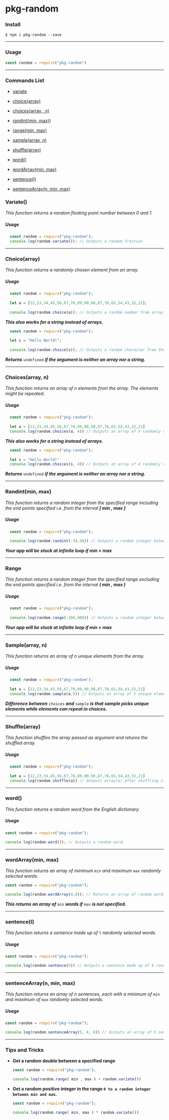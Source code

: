# pkg-random

### Install

```$ npm i pkg-random --save```

------

### Usage

```js
const random = require("pkg-random")
```

------

### Commands List

- [variate](#variate)
- [choice(array)](#choicearray)
- [choices(array , n)](#choicesarray-n)
- [randint(min, max)](#randintmin-max))
- [range(min, max)](#rangemin-max)
- [sample(array, n)](#samplearray-n)
- [shuffle(array)](#shufflearray)

- [word()](#word)
- [wordArray(min, max)](#wordArraymin-max)
- [sentence(l)](#sentencel)
- [sentenceArray(n, min, max)](#sentenceArrayn-min-max)

### Variate()

  *This function returns a random floating point number between 0 and 1.*

##### Usage

```js
  const random = require("pkg-random");
  console.log(random.variate()); // Outputs a random fraction
```

------

### Choice(array)

  *This function returns a randomly chosen element from an array.*

##### Usage

```js
  const random = require("pkg-random");
  
  let a = [12,23,34,45,56,67,78,89,90,98,87,76,65,54,43,32,21];
  
  console.log(random.choice(a)); // Outputs a random number from array(a)
```

  ***This also works for a string instead of arrays.***

```js
  const random = require("pkg-random");
  
  let s = "Hello World!";
  
  console.log(random.choice(s)); // Outputs a random character from the string(s)
```

  ***Returns*** `undefined` ***if the argument is neither an array nor a string.***

------

### Choices(array, n)

  *This function returns an array of n elements from the array. The elements might be repeated.*

##### Usage

```js
  const random = require("pkg-random");
  
  let a = [12,23,34,45,56,67,78,89,90,98,87,76,65,54,43,32,21]
  console.log(random.choices(a, 4)) // Outputs an array of 4 randomly chosen elements from array(a)
```

  ***This also works for a string instead of arrays.***

```js
  const random = require("pkg-random");
  
  let s = "Hello World!"
  console.log(random.choices(s, 4)) // Outputs an array of 4 randomly chosen elements from string(s)
```

  ***Returns*** `undefined` ***if the argument is neither an array nor a string.***

------

### Randint(min, max)

  *This function returns a random integer from the specified range including the end points specified i.e. from the interval **[ min , max ]***

##### Usage

```js
  const random = require("pkg-random");
  
  console.log(random.randint(-34,50)) // Outputs a random integer between -34 and 50
```

  ***Your app will  be stuck at infinite loop if min > max***

------

### Range

  *This function returns a random integer from the specified range excluding the end points specified i.e. from the interval **( min , max )***

##### Usage

```js
  const random = require("pkg-random");
  
  console.log(random.range(-104,908)) // Outputs a random integer between -104 and 908
```

  ***Your app will  be stuck at infinite loop if min > max***

------

### Sample(array, n)

  *This function returns an array of n unique elements from the array.*

##### Usage

```js
  const random = require("pkg-random");
  
  let a = [12,23,34,45,56,67,78,89,90,98,87,76,65,54,43,32,21]
  console.log(random.sample(a,5)) // Outputs an array of 5 unique elements from a
```

  ***Difference between*** `choices` ***and*** `sample` ***is that sample picks unique elements while elements can repeat in choices.***

------

### Shuffle(array)

  *This function shuffles the array passed as argument and returns the shuffled array.*

##### Usage

```js
  const random = require("pkg-random");
  
  let a = [12,23,34,45,56,67,78,89,90,98,87,76,65,54,43,32,21]
  console.log(random.shuffle(a)) // Outputs array(a) after shuffling it.
```

------

### word()

*This function returns a random word from the English dictionary.*

##### Usage

```js
const random = require("pkg-random");

console.log(random.word()); // Outputs a random word.
```

------

### wordArray(min, max)

*This function returns an array of minimum `min` and maximum `max` randomly selected words.*

```js
const random = require("pkg-random");

console.log(random.wordArray(4,8));	// Returns an array of random words.
```

***This returns an array of*** `min` ***words if*** `max` ***is not specified.***

------

### sentence(l)

*This function returns a sentence made up of* `l` *randomly selected words.*

##### Usage

```js
const random = require("pkg-random");

console.log(random.sentence(6)) // Outputs a sentence made up of 6 randomly selected words.
```

------

### sentenceArray(n, min, max)

*This function returns an array of n sentences, each with a minimum of* `min` *and maximum of* `max` *randomly selected words.*

##### Usage

```js
const random = require("pkg-random");

console.log(random.sentenceArray(5, 4, 8)) // Outputs an array of 5 sentences, each having at least 4 and at most 8 words
```



------

### Tips and Tricks

- **Get a random double between a specified range**

  ```js
  const random = require("pkg-random");
  
  console.log(random.range( min , max ) + random.variate())
  ```

- **Get a random positive integer in the range `0 to a random integer between min and max`.**

  ```js
  const random = require("pkg-random");
  
  console.log(random.range( min, max ) * random.variate())
  ```
